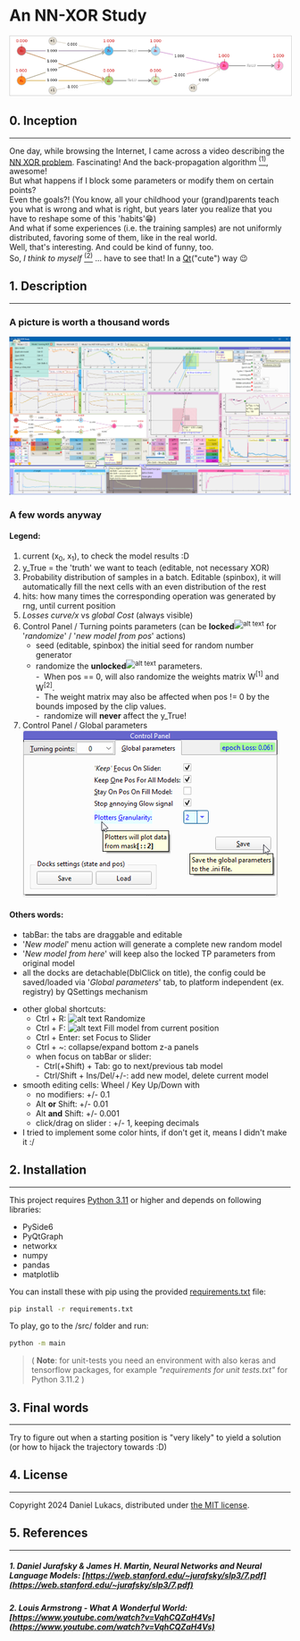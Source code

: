 
# An NN-XOR Study
<p align="center">
  <img alt="XOR Solution Relu Relu" 
  src="readme.img/XOR-Solution-Relu-Relu.png" 
  style="max-width:100%; border: 1px solid lightgrey;">
</p>


## 0. Inception
___
One day, while browsing the Internet, I came across a video describing the [NN XOR problem](https://www.youtube.com/watch?v=s7nRWh_3BtA "the NN XOR problem ( https://www.youtube.com/watch?v=s7nRWh_3BtA )"). Fascinating! And the back-propagation algorithm [<sup>(1)</sup>](#1-daniel-jurafsky--james-h-martin-neural-networks-and-neural-language-models-httpswebstanfordedujurafskyslp37pdf), awesome!  
But what happens if I block some parameters or modify them on certain points?  
Even the goals?! (You know, all your childhood your (grand)parents teach you what is wrong and what is right, but years later you realize that you have to reshape some of this 'habits'😁)  
And what if some experiences (i.e. the training samples) are not uniformly distributed, favoring some of them, like in the real world.  
Well, that's interesting. And could be kind of funny, too.   
So, *I think to myself* [<sup>(2)</sup>](#2-louis-armstrong---what-a-wonderful-world-httpswwwyoutubecomwatchvvqhcqzah4vs "Louis Armstrong - What A Wonderful World") 
... have to see that! In a [Qt](https://en.wikipedia.org/wiki/Qt_(software))("cute") way 😉


## 1. Description 
___
### A picture is worth a thousand words 
[![Full image of NN-XOR Study main window][80%]][100%]






### A few words anyway
#### Legend:
1. current (x<sub>0</sub>, x<sub>1</sub>), to check the model results :D
2. y_True = the 'truth' we want to teach (editable, not necessary XOR)
3. Probability distribution of samples in a batch. Editable (spinbox), it will automatically fill the next cells with an even distribution of the rest
4. hits: how many times the corresponding operation was generated by rng, until current position
5. *Losses curve/x* vs *global Cost* (always visible)
6. Control Panel / Turning points parameters (can be **locked**<sup><img src="readme.img/lock-32.ico" alt="alt text" width="16"/></sup> for '_randomize_' / '_new model from pos_' actions)
    - seed (editable, spinbox) the initial seed for random number generator 
    - randomize the **unlocked**<sup><img src="readme.img/unlock-32.ico" alt="alt text" width="16"/></sup> parameters. 
      <br>-&nbsp; When pos == 0, will also randomize the weights matrix W<sup>[1]</sup> and W<sup>[2]</sup>.
      <br>-&nbsp; The weight matrix may also be affected when pos != 0 by the bounds imposed by the clip values.
      <br>-&nbsp; randomize will **never** affect the y_True!
7. Control Panel / Global parameters <br>
[![Control Panel Global Parameters][CP_GP]][CP_GP]



#### Others words:
  - tabBar: the tabs are draggable and editable
  - '_New model_' menu action will generate a complete new random model
  - '_New model from here_' will keep also the locked TP parameters from original model
  - all the docks are detachable(DblClick on title), the config could be saved/loaded via '_Global parameters_' tab,  to platform independent (ex. registry) by QSettings mechanism <br>
<!-- <sub>(use it with precaution, there are some issues there)</sub> -->
  - other global shortcuts:
    - Ctrl + R: ![alt text](readme.img/refresh_16.ico) Randomize 
    - Ctrl + F: ![alt text](readme.img/arrow_right_16.ico) Fill model from current position
    - Ctrl + Enter: set Focus to Slider
    - Ctrl + ~: collapse/expand bottom z-a panels
    - when focus on tabBar or slider:
      <br>-&nbsp; Ctrl(+Shift) + Tab: go to next/previous tab model
      <br>-&nbsp; Ctrl/Shift + Ins/Del/+/-: add new model, delete current model
  - smooth editing cells: Wheel / Key Up/Down with 
    - no modifiers: +/- 0.1 
    - Alt **or** Shift: +/- 0.01 
    - Alt **and** Shift: +/- 0.001 
    - click/drag on slider :  +/- 1, keeping decimals
  - I tried to implement some color hints, if don't get it, means I didn't make it :/

## 2. Installation
___
This project requires [Python 3.11](https://www.python.org/downloads/) or higher and depends on following libraries: 

  - PySide6 
  - PyQtGraph 
  - networkx 
  - numpy 
  - pandas 
  - matplotlib

You can install these with pip using the provided [requirements.txt](requirements.txt) file:

```bash
pip install -r requirements.txt
```

To play, go to the /src/ folder and run:

```bash 
python -m main
```

> ( **Note**: for unit-tests you need an environment with also keras and tensorflow packages, for example _"requirements for unit tests.txt"_ for Python 3.11.2 )

## 3. Final words
___
Try to figure out when a starting position is "very likely" to yield a solution (or how to hijack the trajectory towards :D)


## 4. License 
___
Copyright 2024 Daniel Lukacs, distributed under [the MIT license](LICENSE.md).

## 5. References
___
##### 1. Daniel Jurafsky & James H. Martin, Neural Networks and Neural Language Models: [https://web.stanford.edu/~jurafsky/slp3/7.pdf](https://web.stanford.edu/~jurafsky/slp3/7.pdf)
<a name="1-daniel-jurafsky--james-h-martin-neural-networks-and-neural-language-models-httpswebstanfordedujurafskyslp37pdf"></a>  

##### 2. Louis Armstrong - What A Wonderful World: [https://www.youtube.com/watch?v=VqhCQZaH4Vs](https://www.youtube.com/watch?v=VqhCQZaH4Vs)
<a name="2-louis-armstrong---what-a-wonderful-world-httpswwwyoutubecomwatchvvqhcqzah4vs"></a>  

[100%]: readme.img/main_100.png
[80%]: readme.img/main_80.png
[CP_GP]: readme.img/CP_GlobalParams.png